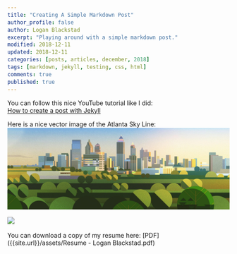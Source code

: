 ```yaml
---
title: "Creating A Simple Markdown Post"
author_profile: false
author: Logan Blackstad
excerpt: "Playing around with a simple markdown post."
modified: 2018-12-11
updated: 2018-12-11
categories: [posts, articles, december, 2018]
tags: [markdown, jekyll, testing, css, html]
comments: true
published: true
---
```


You can follow this nice YouTube tutorial like I did:<br>
[How to create a post with Jekyll](https://www.youtube.com/watch?v=E0RbrYSMw3g "How to create a post with Jekyll")


Here is a nice vector image of the Atlanta Sky Line:
![atlanta skyline](/assets/images/atl.jpg) 

<img src="https://loganblackstad.github.io/assets/images/atl.jpg" width="48">



You can download a copy of my resume here:  [PDF]({{site.url}}/assets/Resume - Logan Blackstad.pdf)

